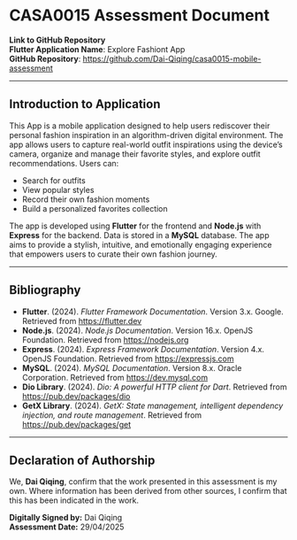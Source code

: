 # CASA0015 Assessment Document

**Link to GitHub Repository**  
**Flutter Application Name**: Explore Fashiont App  
**GitHub Repository**: https://github.com/Dai-Qiqing/casa0015-mobile-assessment

---

## Introduction to Application

This App is a mobile application designed to help users rediscover their personal fashion inspiration in an algorithm-driven digital environment. The app allows users to capture real-world outfit inspirations using the device’s camera, organize and manage their favorite styles, and explore outfit recommendations. Users can:

- Search for outfits  
- View popular styles  
- Record their own fashion moments  
- Build a personalized favorites collection  

The app is developed using **Flutter** for the frontend and **Node.js** with **Express** for the backend. Data is stored in a **MySQL** database. The app aims to provide a stylish, intuitive, and emotionally engaging experience that empowers users to curate their own fashion journey.

---

## Bibliography

- **Flutter**. (2024). *Flutter Framework Documentation*. Version 3.x. Google. Retrieved from https://flutter.dev  
- **Node.js**. (2024). *Node.js Documentation*. Version 16.x. OpenJS Foundation. Retrieved from https://nodejs.org  
- **Express**. (2024). *Express Framework Documentation*. Version 4.x. OpenJS Foundation. Retrieved from https://expressjs.com  
- **MySQL**. (2024). *MySQL Documentation*. Version 8.x. Oracle Corporation. Retrieved from https://dev.mysql.com  
- **Dio Library**. (2024). *Dio: A powerful HTTP client for Dart*. Retrieved from https://pub.dev/packages/dio  
- **GetX Library**. (2024). *GetX: State management, intelligent dependency injection, and route management*. Retrieved from https://pub.dev/packages/get  

---

## Declaration of Authorship

We, **Dai Qiqing**, confirm that the work presented in this assessment is my own. Where information has been derived from other sources, I confirm that this has been indicated in the work.

**Digitally Signed by:** Dai Qiqing  
**Assessment Date:** 29/04/2025